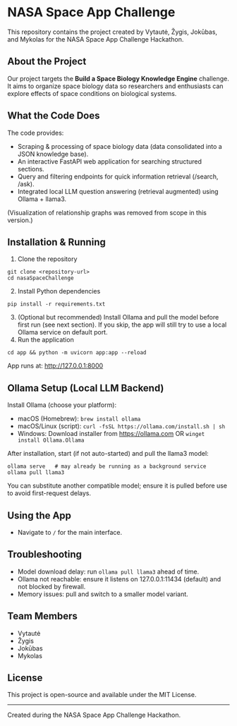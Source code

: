# NASA Space App Challenge

This repository contains the project created by Vytautė, Žygis, Jokūbas, and Mykolas for the NASA Space App Challenge Hackathon.

## About the Project
Our project targets the **Build a Space Biology Knowledge Engine** challenge. It aims to organize space biology data so researchers and enthusiasts can explore effects of space conditions on biological systems.

## What the Code Does
The code provides:
- Scraping & processing of space biology data (data consolidated into a JSON knowledge base).
- An interactive FastAPI web application for searching structured sections.
- Query and filtering endpoints for quick information retrieval (/search, /ask).
- Integrated local LLM question answering (retrieval augmented) using Ollama + llama3.

(Visualization of relationship graphs was removed from scope in this version.)

## Installation & Running
1. Clone the repository
```
git clone <repository-url>
cd nasaSpaceChallenge
```
2. Install Python dependencies
```
pip install -r requirements.txt
```
3. (Optional but recommended) Install Ollama and pull the model before first run (see next section). If you skip, the app will still try to use a local Ollama service on default port.
4. Run the application 

```
cd app && python -m uvicorn app:app --reload
```
App runs at: http://127.0.0.1:8000

## Ollama Setup (Local LLM Backend)
Install Ollama (choose your platform):
- macOS (Homebrew): `brew install ollama`
- macOS/Linux (script): `curl -fsSL https://ollama.com/install.sh | sh`
- Windows: Download installer from https://ollama.com OR `winget install Ollama.Ollama`

After installation, start (if not auto-started) and pull the llama3 model:
```
ollama serve   # may already be running as a background service
ollama pull llama3
```
You can substitute another compatible model; ensure it is pulled before use to avoid first-request delays.

## Using the App
- Navigate to `/` for the main interface.


## Troubleshooting
- Model download delay: run `ollama pull llama3` ahead of time.
- Ollama not reachable: ensure it listens on 127.0.0.1:11434 (default) and not blocked by firewall.
- Memory issues: pull and switch to a smaller model variant.

## Team Members
- Vytautė
- Žygis
- Jokūbas
- Mykolas

## License
This project is open-source and available under the MIT License.

---
Created during the NASA Space App Challenge Hackathon.

